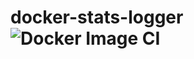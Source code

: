 # docker-stats-logger ![Docker Image CI](https://github.com/kh0ma/docker-stats-logger/workflows/Docker%20Image%20CI/badge.svg)

